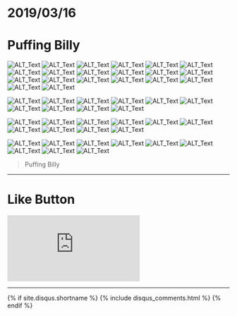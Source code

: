 # 2019/03/16
# Puffing Billy

![ALT_Text](https://s9443112.github.io/github_blog/2019/2019-03-16/0.jpg)
![ALT_Text](https://s9443112.github.io/github_blog/2019/2019-03-16/1.jpg)
![ALT_Text](https://s9443112.github.io/github_blog/2019/2019-03-16/2.jpg)
![ALT_Text](https://s9443112.github.io/github_blog/2019/2019-03-16/3.jpg)
![ALT_Text](https://s9443112.github.io/github_blog/2019/2019-03-16/4.jpg)
![ALT_Text](https://s9443112.github.io/github_blog/2019/2019-03-16/5.jpg)
![ALT_Text](https://s9443112.github.io/github_blog/2019/2019-03-16/6.jpg)
![ALT_Text](https://s9443112.github.io/github_blog/2019/2019-03-16/7.jpg)
![ALT_Text](https://s9443112.github.io/github_blog/2019/2019-03-16/8.jpg)
![ALT_Text](https://s9443112.github.io/github_blog/2019/2019-03-16/9.jpg)
![ALT_Text](https://s9443112.github.io/github_blog/2019/2019-03-16/10.jpg)
![ALT_Text](https://s9443112.github.io/github_blog/2019/2019-03-16/11.jpg)
![ALT_Text](https://s9443112.github.io/github_blog/2019/2019-03-16/12.jpg)
![ALT_Text](https://s9443112.github.io/github_blog/2019/2019-03-16/13.jpg)
![ALT_Text](https://s9443112.github.io/github_blog/2019/2019-03-16/14.jpg)
![ALT_Text](https://s9443112.github.io/github_blog/2019/2019-03-16/15.jpg)
![ALT_Text](https://s9443112.github.io/github_blog/2019/2019-03-16/16.jpg)
![ALT_Text](https://s9443112.github.io/github_blog/2019/2019-03-16/17.jpg)
![ALT_Text](https://s9443112.github.io/github_blog/2019/2019-03-16/18.jpg)
![ALT_Text](https://s9443112.github.io/github_blog/2019/2019-03-16/19.jpg)

![ALT_Text](https://s9443112.github.io/github_blog/2019/2019-03-16/20.jpg)
![ALT_Text](https://s9443112.github.io/github_blog/2019/2019-03-16/21.jpg)
![ALT_Text](https://s9443112.github.io/github_blog/2019/2019-03-16/22.jpg)
![ALT_Text](https://s9443112.github.io/github_blog/2019/2019-03-16/23.jpg)
![ALT_Text](https://s9443112.github.io/github_blog/2019/2019-03-16/24.jpg)
![ALT_Text](https://s9443112.github.io/github_blog/2019/2019-03-16/25.jpg)
![ALT_Text](https://s9443112.github.io/github_blog/2019/2019-03-16/26.jpg)
![ALT_Text](https://s9443112.github.io/github_blog/2019/2019-03-16/27.jpg)
![ALT_Text](https://s9443112.github.io/github_blog/2019/2019-03-16/28.jpg)
![ALT_Text](https://s9443112.github.io/github_blog/2019/2019-03-16/29.jpg)

![ALT_Text](https://s9443112.github.io/github_blog/2019/2019-03-16/30.jpg)
![ALT_Text](https://s9443112.github.io/github_blog/2019/2019-03-16/31.jpg)
![ALT_Text](https://s9443112.github.io/github_blog/2019/2019-03-16/32.jpg)
![ALT_Text](https://s9443112.github.io/github_blog/2019/2019-03-16/33.jpg)
![ALT_Text](https://s9443112.github.io/github_blog/2019/2019-03-16/34.jpg)
![ALT_Text](https://s9443112.github.io/github_blog/2019/2019-03-16/35.jpg)
![ALT_Text](https://s9443112.github.io/github_blog/2019/2019-03-16/36.jpg)
![ALT_Text](https://s9443112.github.io/github_blog/2019/2019-03-16/37.jpg)
![ALT_Text](https://s9443112.github.io/github_blog/2019/2019-03-16/38.jpg)
![ALT_Text](https://s9443112.github.io/github_blog/2019/2019-03-16/39.jpg)

![ALT_Text](https://s9443112.github.io/github_blog/2019/2019-03-16/40.jpg)
![ALT_Text](https://s9443112.github.io/github_blog/2019/2019-03-16/41.jpg)
![ALT_Text](https://s9443112.github.io/github_blog/2019/2019-03-16/42.jpg)
![ALT_Text](https://s9443112.github.io/github_blog/2019/2019-03-16/43.jpg)
![ALT_Text](https://s9443112.github.io/github_blog/2019/2019-03-16/44.jpg)
![ALT_Text](https://s9443112.github.io/github_blog/2019/2019-03-16/45.jpg)
![ALT_Text](https://s9443112.github.io/github_blog/2019/2019-03-16/46.jpg)
![ALT_Text](https://s9443112.github.io/github_blog/2019/2019-03-16/47.jpg)
![ALT_Text](https://s9443112.github.io/github_blog/2019/2019-03-16/48.jpg)


>Puffing Billy



* * *

# Like Button

<iframe class="lc-margin-top-64 lc-margin-bottom-32 lc-mobile" data-v-b66e9a5a="" frameborder="0" src="https://button.like.co/in/embed/lazy_tea_time/button?referrer=https://lazyteatime.github.io/2019/2019-03-19/2019-03-19&amp;type=wp"> </iframe>

* * *

{% if site.disqus.shortname %}
  {% include disqus_comments.html %}
{% endif %}